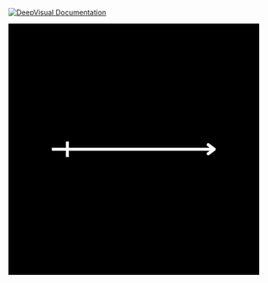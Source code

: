 [![DeepVisual Documentation](https://img.shields.io/badge/Doc-blue)](https://deepvisual-lake.vercel.app/)

<img src="doc\public\img\link_dark.png" alt="neural"/>